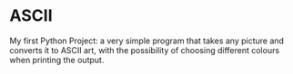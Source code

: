 # ASCII
My first Python Project: a very simple program that takes any picture and converts it to ASCII art, with the possibility of choosing different colours when printing the output.
